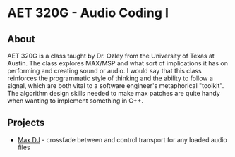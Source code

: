 # AET 320G - Audio Coding I
## About
AET 320G is a class taught by Dr. Ozley from the University of Texas at Austin. The class explores MAX/MSP and what sort of implications it has on performing and creating sound or audio. I would say that this class reinforces the programmatic style of thinking and the ability to follow a signal, which are both vital to a software engineer's metaphorical "toolkit". The algorithm design skills needed to make max patches are quite handy when wanting to implement something in C++.  
## Projects
- [Max DJ](https://github.com/maxwellmattryan/aet-320g/tree/develop/assignments/04-lab_matt-maxwell) - crossfade between and control transport for any loaded audio files

